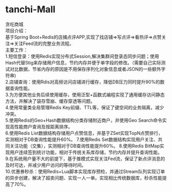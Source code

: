 # tanchi-Mall  
贪吃商城  
  项目介绍：  
    基于Spring Boot+Redis的店捕点评APP,实现了找店铺=>写点评=>看热评=>点赞关注=>关注Feed流的完整业务流程。  
  主要工作：  
    1.短信登录：使用Redis实现分布式Session,解决集群间登录态同步问题；使用Hash代替Stig来存储用户信息，节约内存并便于单字段的修改。（需要自己实际测试对比数据，节省内存的原因是不用保存序列化对象信息或者JSON的一些额外字符串)  
    2.店铺查询：使用Rdis对高频访问店铺进行缓存，降低DB压力同时提升90%的数据查询性能。  
    3.为方便其他业务后续使用缓存，使用泛型+函数式编程实现了通用缓存访问静态方法，并解决了袋存雪崩、缓存穿透等问题。  
    4.使用常量类全局管理Redis Key前缀、TTL等，保证了键空间的业务隔离，减少冲突。  
    5.使用Redis的Geo+Hash数据结构分类存储附近商户，并使用Geo Search命令实现高性能商户查询及按距离排序。  
    6.使用Redis List数据结构存储用户点赞信息，并基于ZSet实现TopN点赞排行，实测相对于DB查询性能提升60%。
    7.使用Redis Set数据结构实现用户关注、共同关注功能（交集），实测相对于DB查询性能提升60%。
    8.使用Redis BitMap实现用户连续签到统计功能，相对于传统关系库存储，节约内存并提升查询性能。
    9.在系统用户量不大的前提下，基于推模式实现关注Fed流，保证了新点评消息的及时可达，并减少用户访问的等待时间。  
    10.优惠券秒杀：使用Redis+Lua脚本实现库存预检，并通过Stream队列实现订单的异步创建，解决了超卖问题、实现一人一单。实现相比传统数据库，秒杀性能提高了70%。

